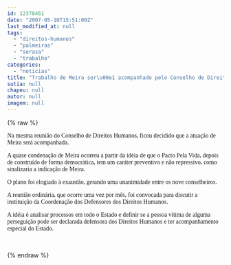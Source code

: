 ```yaml
---
id: 12378461
date: "2007-05-10T15:51:00Z"
last_modified_at: null
tags:
  - "direitos-humanos"
  - "palmeiras"
  - "serasa"
  - "trabalho"
categories:
  - "noticias"
title: "Trabalho de Meira ser\u00e1 acompanhado pelo Conselho de Direitos Humanos"
sutia: null
chapeu: null
autor: null
imagem: null
---
```

{% raw %}
<p><p><font face=\"Verdana\">Na mesma reuni&atilde;o do Conselho de Direitos Humanos, ficou decidido que a atua&ccedil;&atilde;o de Meira ser&aacute; acompanhada.</font></p></p>
<p><p><font face=\"Verdana\">A quase condena&ccedil;&atilde;o de Meira ocorreu a partir da id&eacute;ia de que o Pacto Pela Vida, depois de constru&iacute;do de forma democr&aacute;tica, tem um car&aacute;ter preventivo e n&atilde;o repressivo, como sinalizaria a indica&ccedil;&atilde;o de Meira.</font></p></p>
<p><p><font face=\"Verdana\">O plano foi elogiado &agrave; exaust&atilde;o, gerando uma unanimidade entre os nove conselheiros.</font></p></p>
<p><p><font face=\"Verdana\">A reuni&atilde;o ordin&aacute;ria, que ocorre uma vez por m&ecirc;s, foi convocada para discutir a institui&ccedil;&atilde;o da Coordena&ccedil;&atilde;o dos Defensores dos Direitos Humanos.</font></p></p>
<p><p><font face=\"Verdana\">A id&eacute;ia &eacute; analisar processos em todo o Estado e definir se a pessoa v&iacute;tima de alguma persegui&ccedil;&atilde;o pode ser declarada defensora dos Direitos Humanos e ter acompanhamento especial do Estado.</font></p></p>
<p><p>&nbsp;</p> </p>
{% endraw %}